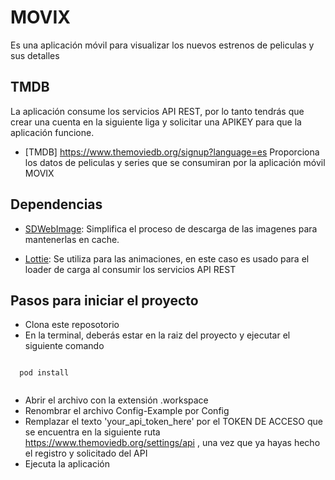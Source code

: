 # MOVIX

Es una aplicación móvil para visualizar los nuevos estrenos de peliculas y sus detalles

## TMDB

La aplicación consume los servicios API REST, por lo tanto tendrás que crear una cuenta en la siguiente liga y solicitar una APIKEY para que la aplicación funcione.

 - [TMDB] https://www.themoviedb.org/signup?language=es Proporciona los datos de peliculas y series que se consumiran por la aplicación móvil MOVIX

## Dependencias

- [SDWebImage](https://github.com/SDWebImage/SDWebImage): Simplifica el proceso de descarga de las imagenes para mantenerlas en cache.

- [Lottie](https://github.com/airbnb/lottie-ios): Se utiliza para las animaciones, en este caso es usado para el loader de carga al consumir los servicios API REST

## Pasos para iniciar el proyecto

- Clona este reposotorio
- En la terminal, deberás estar en la raiz del proyecto y ejecutar el siguiente comando

```

  pod install
  
```
- Abrir el archivo con la extensión .workspace 
- Renombrar el archivo Config-Example por Config
- Remplazar el texto 'your_api_token_here' por el TOKEN DE ACCESO que se encuentra en la siguiente ruta https://www.themoviedb.org/settings/api , una vez que ya hayas hecho el registro y solicitado del API 
- Ejecuta la aplicación

